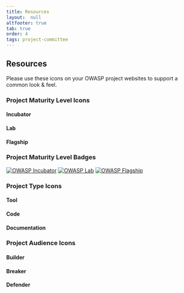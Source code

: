 ```yaml
---
title: Resources
layout:  null
altfooter: true
tab: true
order: 4
tags: project-committee
---
```


## Resources

Please use these icons on your OWASP project websites to support a common look & feel.

### Project Maturity Level Icons

#### Incubator

<p>
    <span class="fa-stack fa-2x">
        <i class="fas fa-circle fa-stack-2x" style="color:#53AAE5"></i>
        <i class="fas fa-egg fa-stack-1x fa-inverse"></i>
    </span>
    <span class="fa-stack fa-1x">
        <i class="fas fa-circle fa-stack-2x" style="color:#53AAE5"></i>
        <i class="fas fa-egg fa-stack-1x fa-inverse"></i>
    </span>
</p>
<p>
    <i class="fas fa-egg fa-4x" style="color:#53AAE5"></i>
    <i class="fas fa-egg fa-3x" style="color:#53AAE5"></i>
    <i class="fas fa-egg fa-2x" style="color:#53AAE5"></i>
    <i class="fas fa-egg fa-1x" style="color:#53AAE5"></i>
</p>

#### Lab

<p>
    <span class="fa-stack fa-2x">
        <i class="fas fa-circle fa-stack-2x" style="color:#f7b73c"></i>
        <i class="fas fa-flask fa-stack-1x fa-inverse"></i>
    </span>
    <span class="fa-stack fa-1x">
        <i class="fas fa-circle fa-stack-2x" style="color:#f7b73c"></i>
        <i class="fas fa-flask fa-stack-1x fa-inverse"></i>
    </span>
</p>
<p>
    <i class="fas fa-flask fa-4x" style="color:#f7b73c"></i>
    <i class="fas fa-flask fa-3x" style="color:#f7b73c"></i>
    <i class="fas fa-flask fa-2x" style="color:#f7b73c"></i>
    <i class="fas fa-flask fa-1x" style="color:#f7b73c"></i>
</p>

#### Flagship

<p>
    <span class="fa-stack fa-2x">
        <i class="fas fa-circle fa-stack-2x" style="color:#38a047"></i>
        <i class="fas fa-flag fa-stack-1x fa-inverse"></i>
    </span>
    <span class="fa-stack fa-1x">
        <i class="fas fa-circle fa-stack-2x" style="color:#38a047"></i>
        <i class="fas fa-flag fa-stack-1x fa-inverse"></i>
    </span>
</p>
<p>
    <i class="fas fa-flag fa-4x" style="color:#38a047"></i>
    <i class="fas fa-flag fa-3x" style="color:#38a047"></i>
    <i class="fas fa-flag fa-2x" style="color:#38a047"></i>
    <i class="fas fa-flag fa-1x" style="color:#38a047"></i>
</p>

### Project Maturity Level Badges

[![OWASP Incubator](https://img.shields.io/badge/owasp-incubator%20project-53AAE5.svg)](https://www.owasp.org/projects)
[![OWASP Lab](https://img.shields.io/badge/owasp-lab%20project-f7b73c.svg)](https://www.owasp.org/projects)
[![OWASP Flagship](https://img.shields.io/badge/owasp-flagship%20project-38a047.svg)](https://www.owasp.org/projects)

### Project Type Icons

#### Tool

<i class="fas fa-tools fa-4x" style="color:#233e81;"></i>
<i class="fas fa-tools fa-3x" style="color:#233e81;"></i>
<i class="fas fa-tools fa-2x" style="color:#233e81;"></i>
<i class="fas fa-tools fa-1x" style="color:#233e81;"></i>

#### Code

<i class="fas fa-file-code fa-4x" style="color:#233e81;"></i>
<i class="fas fa-file-code fa-3x" style="color:#233e81;"></i>
<i class="fas fa-file-code fa-2x" style="color:#233e81;"></i>
<i class="fas fa-file-code fa-1x" style="color:#233e81;"></i>

#### Documentation

<i class="fas fa-file-alt fa-4x" style="color:#233e81;"></i>
<i class="fas fa-file-alt fa-3x" style="color:#233e81;"></i>
<i class="fas fa-file-alt fa-2x" style="color:#233e81;"></i>
<i class="fas fa-file-alt fa-1x" style="color:#233e81;"></i>

### Project Audience Icons

#### Builder

<i class="fas fa-toolbox fa-4x" style="color:#233e81;"></i>
<i class="fas fa-toolbox fa-3x" style="color:#233e81;"></i>
<i class="fas fa-toolbox fa-2x" style="color:#233e81;"></i>
<i class="fas fa-toolbox fa-1x" style="color:#233e81;"></i>

#### Breaker
<i class="fas fa-hammer fa-4x" style="color:#233e81;"></i>
<i class="fas fa-hammer fa-3x" style="color:#233e81;"></i>
<i class="fas fa-hammer fa-2x" style="color:#233e81;"></i>
<i class="fas fa-hammer fa-1x" style="color:#233e81;"></i>

#### Defender

<i class="fas fa-shield-alt fa-4x" style="color:#233e81;"></i>
<i class="fas fa-shield-alt fa-3x" style="color:#233e81;"></i>
<i class="fas fa-shield-alt fa-2x" style="color:#233e81;"></i>
<i class="fas fa-shield-alt fa-1x" style="color:#233e81;"></i>
